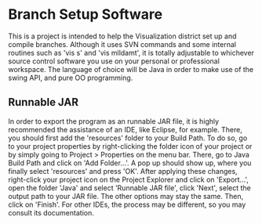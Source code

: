# Branch Setup Software

This is a project is intended to help the Visualization district set up and compile branches. Although it uses SVN commands and some internal routines such as 'vis s' and 'vis mlldamt', it is totally adjustable to whichever source control software you use on your personal or professional workspace. The language of choice will be Java in order to make use of the swing API, and pure OO programming.

## Runnable JAR

In order to export the program as an runnable JAR file, it is highly recommended the assistance of an IDE, like Eclipse, for example. There, you should first add the 'resources' folder to your Build Path. To do so, go to your project properties by right-clicking the folder icon of your project or by simply going to Project > Properties on the menu bar. There, go to Java Build Path and click on 'Add Folder...'. A pop up should show up, where you finally select 'resources' and press 'OK'. After applying these changes, right-click your project icon on the Project Explorer and click on 'Export...', open the folder 'Java' and select 'Runnable JAR file', click 'Next', select the output path to your JAR file. The other options may stay the same. Then, click on 'Finish'. For other IDEs, the process may be different, so you may consult its documentation.
